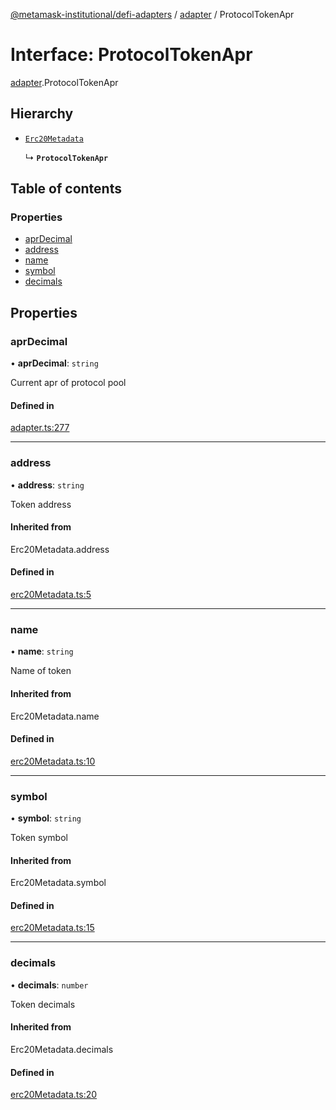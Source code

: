 [@metamask-institutional/defi-adapters](../README.md) / [adapter](../modules/adapter.md) / ProtocolTokenApr

# Interface: ProtocolTokenApr

[adapter](../modules/adapter.md).ProtocolTokenApr

## Hierarchy

- [`Erc20Metadata`](../modules/erc20Metadata.md#erc20metadata)

  ↳ **`ProtocolTokenApr`**

## Table of contents

### Properties

- [aprDecimal](adapter.ProtocolTokenApr.md#aprdecimal)
- [address](adapter.ProtocolTokenApr.md#address)
- [name](adapter.ProtocolTokenApr.md#name)
- [symbol](adapter.ProtocolTokenApr.md#symbol)
- [decimals](adapter.ProtocolTokenApr.md#decimals)

## Properties

### aprDecimal

• **aprDecimal**: `string`

Current apr of protocol pool

#### Defined in

[adapter.ts:277](https://github.com/consensys-vertical-apps/mmi-defi-adapters/blob/main/src/types/adapter.ts#L277)

___

### address

• **address**: `string`

Token address

#### Inherited from

Erc20Metadata.address

#### Defined in

[erc20Metadata.ts:5](https://github.com/consensys-vertical-apps/mmi-defi-adapters/blob/main/src/types/erc20Metadata.ts#L5)

___

### name

• **name**: `string`

Name of token

#### Inherited from

Erc20Metadata.name

#### Defined in

[erc20Metadata.ts:10](https://github.com/consensys-vertical-apps/mmi-defi-adapters/blob/main/src/types/erc20Metadata.ts#L10)

___

### symbol

• **symbol**: `string`

Token symbol

#### Inherited from

Erc20Metadata.symbol

#### Defined in

[erc20Metadata.ts:15](https://github.com/consensys-vertical-apps/mmi-defi-adapters/blob/main/src/types/erc20Metadata.ts#L15)

___

### decimals

• **decimals**: `number`

Token decimals

#### Inherited from

Erc20Metadata.decimals

#### Defined in

[erc20Metadata.ts:20](https://github.com/consensys-vertical-apps/mmi-defi-adapters/blob/main/src/types/erc20Metadata.ts#L20)
